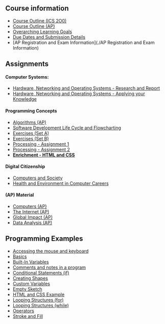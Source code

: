 ## Course information

* [Course Outline (ICS 2O0)](./Course-Outline)
* [Course Outline (AP)](./Course-Outline-(AP))
* [Overarching Learning Goals](./images/ICS2O.jpg)
* [Due Dates and Submission Details](./Due-Dates-and-Submission-Details)
* [AP Registration and Exam Information](./AP Registration and Exam Information)

## Assignments
#### Computer Systems:
* [Hardware, Networking and Operating Systems - Research and Report](./Hardware-Network-OS-Research-and-Report)
* [Hardware, Networking and Operating Systems - Applying your Knowledge](./Hardware-Network-OS-Applying-Your-Knowledge)

#### Programming Concepts
* [Algorithms (AP)](./Algorithms-(AP))
* [Software Development Life Cycle and Flowcharting](./SDLC-and-Flowcharting)
* [Exercises (Set A)](./Processing-Exercise-Set-A)
* [Exercises (Set B)](./Processing-Exercise-Set-B)
* [Processing - Assignment 1](./Processing-Assignment-1)
* [Processing - Assignment 2](./Processing-Assignment-2)
* **[Enrichment - HTML and CSS](./HTML-and-CSS)**

#### Digital Citizenship
* [Computers and Society](./Computers-And-Society)
* [Health and Environment in Computer Careers](./Health-and-Environment-in-Computer-Careers)

#### (AP) Material
* [Computers (AP)](./Computers-(AP))
* [The Internet (AP)](./The-Internet-(AP))
* [Global Impact (AP)](./Global-Impact-(AP))
* [Data Analysis (AP)](./Data-Analysis-(AP))

## Programming Examples
* [Accessing the mouse and keyboard](https://github.com/mrseidel-classes/ICS2O/tree/master/Example%20Programs/accessingMouseAndKeyboard)
* [Basics](https://github.com/mrseidel-classes/ICS2O/tree/master/Example%20Programs/basics)
* [Built-In Variables](https://github.com/mrseidel-classes/ICS2O/tree/master/Example%20Programs/builtInVariables)
* [Comments and notes in a program](https://github.com/mrseidel-classes/ICS2O/tree/master/Example%20Programs/commentsAndNotes)
* [Conditional Statements (if)](https://github.com/mrseidel-classes/ICS2O/tree/master/Example%20Programs/conditionalStatements)
* [Creating Shapes](https://github.com/mrseidel-classes/ICS2O/tree/master/Example%20Programs/creatingShapes)
* [Custom Variables](https://github.com/mrseidel-classes/ICS2O/tree/master/Example%20Programs/customVariables)
* [Empty Sketch](https://github.com/mrseidel-classes/ICS2O/tree/master/Example%20Programs/emptySketch)
* [HTML and CSS Example](https://github.com/mrseidel-classes/ICS2O/tree/master/Example%20Programs/HTMLandCSS)
* [Looping Structures (for)](https://github.com/mrseidel-classes/ICS2O/tree/master/Example%20Programs/loopingStructuresFor)
* [Looping Structures (while)](https://github.com/mrseidel-classes/ICS2O/tree/master/Example%20Programs/loopingStructuresWhile)
* [Operators](https://github.com/mrseidel-classes/ICS2O/tree/master/Example%20Programs/operators)
* [Stroke and Fill](https://github.com/mrseidel-classes/ICS2O/tree/master/Example%20Programs/strokeAndFill)